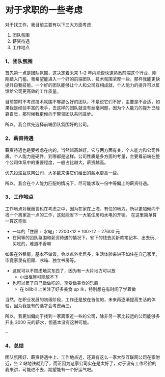 # 对于求职的一些考虑

对于找工作，我目前主要有以下三大方面考虑

1. 团队氛围
2. 薪资待遇
3. 工作地点


### 1、团队氛围

首先第一点是团队氛围，这决定着未来 1~2 年内能否快速熟悉前端这个行业，刚刚踏入门槛，我希望能进入一个好的前端团队，技术氛围浓厚一些，那样我能更快提升自我技能。一个好的团队能够让个人和公司互相成就，个人能力的提升可以反馈给公司更高效的工作质量。

目前暂时不考虑技术氛围不够那么好的团队，不是说它们不好，主要是不合适，如果我是经验丰富的老手，去这样的团队就没有丝毫问题，因为个人能力的提升已经靠自觉，那时候我更倾向于带领团队共同进步。

所以，我会优先选择前端团队氛围好的公司。

### 2、薪资待遇

薪资待遇也是要考虑在内的，当然越高越好，它与两方面有关，个人能力和公司性质。个人能力是硬件，到哪都是这样。公司性质是多方面的考量，主要看前端在整个公司体系中的重要程度，一般占比越大，薪资越高。

优先投递互联网公司，大多数来讲它们给出的薪水更高一些。

所以，我会在个人能力匹配的情况下，尽可能求取一份中等偏上的薪资待遇。

### 3、工作地点

工作地点对我而言也在考虑之中，因为在家在上海，有住的地方，所以更加倾向于找一个离家近一点的工作，这就能省下一大笔住房和水电的开销。
在这里简单算一算这笔账

- 一年的「住房 + 水电」：2200×12 + 100×12 = 27600 元
- 在同等的团队氛围和薪资待遇的情况下，省下的钱去买新款笔记本、出去玩、买吃的，难道不香嘛


如果在外租房，基本不做饭，会以点外卖居多，生活体验来讲不如住在自己家里，毕竟家里有厨房、冰箱、独立书房等。

- 这就可以不顾虑地买东西了，因为有一大片地方可以放
   - 小出租屋可能放不下
- 也可以累了自己做做吃的，享受做美食的乐趣
   - 在 bilibili 上关注了好多美食 up 主，特别想在有时间了学着做


当然，在职业发展的初级阶段，工作还是放在首位的，未来再逐渐提高生活的体验，因为我是有的选才会考虑再三。

所以，我更加偏向于找到一家离家近一些的公司，除非另一家比较远的公司能够多开出 3000 元的薪水，但基本没有这种可能。

¬
### 4、总结

团队氛围好、薪资待遇中上、工作地点近，还真有这么一家大型互联网公司在家附近，坐 2 站地铁就到了，而正因为这家公司实在是太好了，对于没有工作经验的我来讲，可能进不去，期望能有一个好运气吧。
